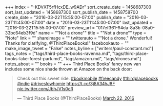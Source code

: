 +++
index = "-KDVXT5rfHcxDE_w9ADr"
sort_create_date = 1458687300
sort_last_updated = 1458687300
sort_publish_date = 1458758700
create_date = "2016-03-22T15:55:00-07:00"
publish_date = "2016-03-23T11:45:00-07:00"
date = "2016-03-23T11:45:00-07:00"
last_updated = "2016-03-22T15:55:00-07:00"
preview_url = "017ef361-94da-8a3b-08a0-33bc64eb3f9d"
name = "\"Not a drone\""
title = "\"Not a drone\""
type = "Note"
link = ""
shareimage = ""
twitterauto = "\"Not a drone.\" Wonderful! Thanks for clarifying, @ThirdPlaceBooks!"
facebookauto = ""
make_image_tweet = "False"
notes_byline = ["writers/paul-constant.md"]
tags_notes = ["tags/third-place-books-ravenna.md", "tags/third-place-books-lake-forest-park.md", "tags/amazon.md", "tags/drones.md"]
notes_about = ""
books = ""
+++
Third Place Books' fancy new van includes some nice shade thrown at Amazon on the back door:

<blockquote class="twitter-tweet" data-lang="en"><p lang="en" dir="ltr">Check out this sweet ride. <a href="https://twitter.com/hashtag/bookmobile?src=hash">#bookmobile</a> <a href="https://twitter.com/hashtag/freecandy?src=hash">#freecandy</a> <a href="https://twitter.com/hashtag/thirdplacebooks?src=hash">#thirdplacebooks</a> <a href="https://twitter.com/hashtag/indie?src=hash">#indie</a> <a href="https://twitter.com/hashtag/driveslowhomie?src=hash">#driveslowhomie</a> <a href="https://t.co/3j8A34hJ8F">https://t.co/3j8A34hJ8F</a> <a href="https://t.co/JbhJV1s0cR">pic.twitter.com/JbhJV1s0cR</a></p>&mdash; Third Place Books (@ThirdPlaceBooks) <a href="https://twitter.com/ThirdPlaceBooks/status/712410647527616512">March 22, 2016</a></blockquote>
